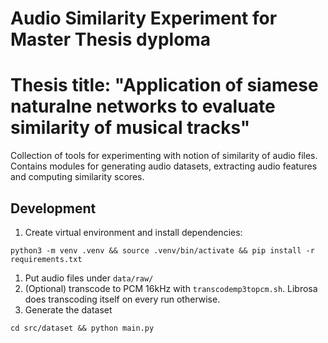 # Audio Similarity Experiment for Master Thesis dyploma
# Thesis title: "Application of siamese naturalne networks to evaluate similarity of musical tracks"

Collection of tools for experimenting with notion of similarity of audio files.
Contains modules for generating audio datasets, extracting audio features and computing similarity scores.

## Development
1. Create virtual environment and install dependencies:
```shell
python3 -m venv .venv && source .venv/bin/activate && pip install -r requirements.txt
```
1. Put audio files under `data/raw/`
1. (Optional) transcode to PCM 16kHz with `transcodemp3topcm.sh`. Librosa does transcoding itself on every run otherwise.
1.  Generate the dataset 
```shell
cd src/dataset && python main.py
```
